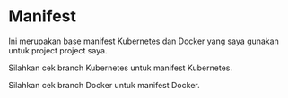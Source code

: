 # Manifest
Ini merupakan base manifest Kubernetes dan Docker yang saya gunakan untuk project project saya.

Silahkan cek branch Kubernetes untuk manifest Kubernetes.

Silahkan cek branch Docker untuk manifest Docker.
